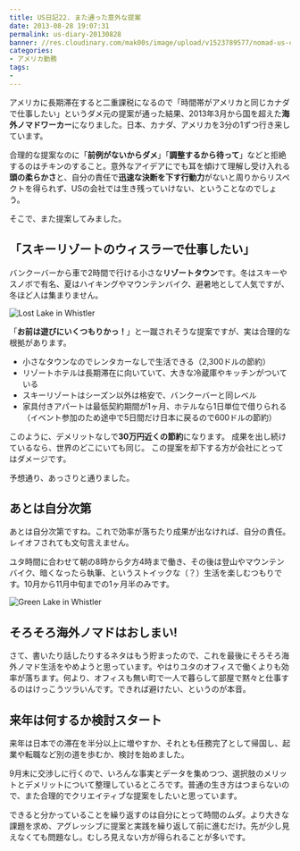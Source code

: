 ```yaml
---
title: US日記22. また通った意外な提案
date: 2013-08-28 19:07:31
permalink: us-diary-20130828
banner: //res.cloudinary.com/mak00s/image/upload/v1523789577/nomad-us-canada-japan.png
categories:
- アメリカ勤務
tags:
- 
---
```

アメリカに長期滞在すると二重課税になるので「時間帯がアメリカと同じカナダで仕事したい」というダメ元の提案が通った結果、2013年3月から国を超えた**海外ノマドワーカー**になりました。日本、カナダ、アメリカを3分の1ずつ行き来しています。

合理的な提案なのに「**前例がないからダメ**」「**調整するから待って**」などと拒絶するのはチキンのすること。意外なアイデアにでも耳を傾けて理解し受け入れる**頭の柔らかさ**と、自分の責任で**迅速な決断を下す行動力**がないと周りからリスペクトを得られず、USの会社では生き残っていけない、ということなのでしょう。

そこで、また提案してみました。

<!-- more -->

## 「スキーリゾートのウィスラーで仕事したい」
バンクーバーから車で2時間で行ける小さな**リゾートタウン**です。冬はスキーやスノボで有名、夏はハイキングやマウンテンバイク、避暑地として人気ですが、冬ほど人は集まりません。

<img src="//res.cloudinary.com/mak00s/image/upload/f_auto,w_auto:200:800/v1523789312/Whistler1.jpg" alt="Lost Lake in Whistler" sizes="100vw" />

「**お前は遊びにいくつもりかっ！**」と一蹴されそうな提案ですが、実は合理的な根拠があります。

- 小さなタウンなのでレンタカーなしで生活できる（2,300ドルの節約）
- リゾートホテルは長期滞在に向いていて、大きな冷蔵庫やキッチンがついている
- スキーリゾートはシーズン以外は格安で、バンクーバーと同レベル
- 家具付きアパートは最低契約期間が1ヶ月、ホテルなら1日単位で借りられる（イベント参加のため途中で5日間だけ日本に戻るので600ドルの節約）

このように、デメリットなしで**30万円近くの節約**になります。
成果を出し続けているなら、世界のどこにいても同じ。
この提案を却下する方が会社にとってはダメージです。

予想通り、あっさりと通りました。

## あとは自分次第
あとは自分次第ですね。これで効率が落ちたり成果が出なければ、自分の責任。レイオフされても文句言えません。

ユタ時間に合わせて朝の8時から夕方4時まで働き、その後は登山やマウンテンバイク、暗くなったら執筆、というストイックな（？）生活を楽しむつもりです。10月から11月中旬までの1ヶ月半のみです。

<img src="//res.cloudinary.com/mak00s/image/upload/f_auto,w_auto:200:800/v1523788972/Whistler2.png" alt="Green Lake in Whistler" sizes="100vw" />

## そろそろ海外ノマドはおしまい!
さて、書いたり話したりするネタはもう貯まったので、これを最後にそろそろ海外ノマド生活をやめようと思っています。やはりユタのオフィスで働くよりも効率が落ちます。何より、オフィスも無い町で一人で暮らして部屋で黙々と仕事するのはけっこうツラいんです。できれば避けたい、というのが本音。

## 来年は何するか検討スタート
来年は日本での滞在を半分以上に増やすか、それとも任務完了として帰国し、起業や転職など別の道を歩むか、検討を始めました。

9月末に交渉しに行くので、いろんな事実とデータを集めつつ、選択肢のメリットとデメリットについて整理しているところです。普通の生き方はつまらないので、また合理的でクリエイティブな提案をしたいと思っています。

できると分かっていることを繰り返すのは自分にとって時間のムダ。より大きな課題を求め、アグレッシブに提案と実践を繰り返して前に進むだけ。先が少し見えなくても問題なし。むしろ見えない方が得られることが多いです。